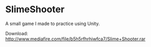 # SlimeShooter

A small game I made to practice using Unity.

Download: http://www.mediafire.com/file/b5h5rfhrhjwfca7/Slime+Shooter.rar
